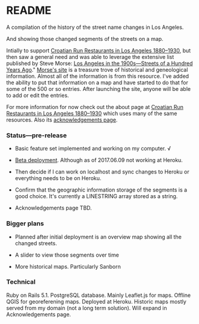 # README
A  compilation of the history of the street name changes in Los Angeles. 

And showing those changed segments  of the streets on a map.

Intially to support [Croatian Run Restaurants in Los Angeles 1880&ndash;1930](https://secure-shore-68966.herokuapp.com),
but then saw a general need and was able to leverage the extensive list published by Steve Morse: [Los Angeles in the 1900s&mdash;Streets of a Hundred Years Ago](http://stevemorse.org/census/changes/LosAngelesChanges2.htm)." [Morse's site](http://stevemorse.org/) is a treasure trove of historical and geneological information. Almost all of the information is from this resource. I've added the ability to put that information on a map and have started to do that for some of the 500 or so entries. After launching the site, anyone will be able to add or edit the entries.

For more information for now check out the about page at [Croatian Run Restaurants in Los Angeles  1880&ndash;1930](https://stark-cove-20051.herokuapp.com/about) which uses many of the same resources. Also its [acknowledgements page](https://stark-cove-20051.herokuapp.com/about).

### Status—pre-release

- Basic feature set implemented and working on my computer. √

- [Beta deployment](https://stark-cove-20051.herokuapp.com/). Although as of 2017.06.09 not working at Heroku. 

- Then decide if I can work on localhost and sync changes to Heroku or everything needs to be on Heroku.
 
- Confirm that the geographic information storage of the segments is a good choice. It's currently a LINESTRING array stored as a string. 

- Acknowledgements page TBD.

### Bigger plans
- Planned after initial deployment is an overview map showing all the changed streets. 

- A slider to view those segments over time

- More historical maps. Particularly Sanborn

### Technical
Ruby on Rails 5.1. PostgreSQL database. Mainly Leaflet.js for maps. Offline QGIS for georeferening maps. Deployed at Heroku. Historic maps mostly served from my domain (not a long term solution). Will expand in Acknowledgements page.
 